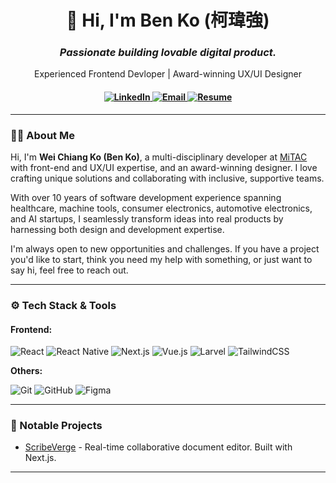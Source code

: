 <h1 align="center">👋 Hi, I'm Ben Ko (柯瑋強)</a></h1>
<h3 align="center"><i>Passionate building lovable digital product.</i></h3>
<p align="center">Experienced Frontend Devloper | Award-winning UX/UI Designer</p>

<h4 align="center">
  <a href="https://www.linkedin.com/in/weichiangko/">
    <img src="https://img.shields.io/badge/LinkedIn-blue?style=for-the-badge" alt="LinkedIn" />
  </a>
  <a href="mailto:designerko1215@gmail.com">
    <img src="https://img.shields.io/badge/Email-red?style=for-the-badge" alt="Email" />
  </a>
  <a href="">
    <img src="https://img.shields.io/badge/Resume-rgb(91, 212, 255)?style=for-the-badge" alt="Resume" />
  </a>
</h4>

---

### 👨‍💻 About Me

<p>Hi, I'm <b>Wei Chiang Ko (Ben Ko)</b>, a multi-disciplinary developer at <a href="https://www.mitac.com/en-global">MiTAC</a> with front-end and UX/UI expertise, and an award-winning designer. I love crafting unique solutions and collaborating with inclusive, supportive teams.</p>

<p>With over 10 years of software development experience spanning healthcare, machine tools, consumer electronics, automotive electronics, and AI startups, I seamlessly transform ideas into real products by harnessing both design and development expertise.</p>

<p>I'm always open to new opportunities and challenges. If you have a project you'd like to start, think you need my help with something, or just want to say hi, feel free to reach out.</p>

---

### ⚙️ Tech Stack & Tools

#### **Frontend:**

![React](https://img.shields.io/badge/react-0F172A?style=for-the-badge&logo=react)
![React Native](https://img.shields.io/static/v1?style=for-the-badge&message=React+Native&color=222222&logo=React&logoColor=61DAFB&label=)
![Next.js](https://img.shields.io/badge/next-0F172A?style=for-the-badge&logo=next.js)
![Vue.js](https://img.shields.io/badge/vue-0F172A?style=for-the-badge&logo=vue.js)
![Larvel](https://img.shields.io/badge/laravel-0F172A?style=for-the-badge&logo=laravel)
![TailwindCSS](https://img.shields.io/badge/tailwindcss-0F172A?style=for-the-badge&logo=tailwindcss)

**Others:**

![Git](https://img.shields.io/badge/git-0F172A?style=for-the-badge&logo=git)
![GitHub](https://img.shields.io/static/v1?style=for-the-badge&message=GitHub&color=181717&logo=GitHub&logoColor=FFFFFF&label=)
![Figma](https://img.shields.io/badge/figma-0F172A?style=for-the-badge&logo=figma&logoColor=white)

---

### 💼 Notable Projects

- [ScribeVerge](https://github.com/weichiangko/nextjs-web-editor) - Real-time collaborative document editor. Built with Next.js.

---
